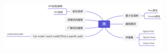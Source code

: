 


![20211105214820](https://raw.githubusercontent.com/corykingsf/hack-interview-handbook/main/image/20211105214820.png)